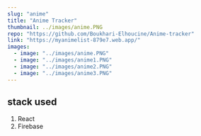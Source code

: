```yaml
---
slug: "anime"
title: "Anime Tracker"
thumbnail: ../images/anime.PNG
repo: "https://github.com/Boukhari-Elhoucine/Anime-tracker"
link: "https://myanimelist-879e7.web.app/"
images:
  - image: "../images/anime.PNG"
  - image: "../images/anime1.PNG"
  - image: "../images/anime2.PNG"
  - image: "../images/anime3.PNG"
---
```


## stack used

1. React
2. Firebase
